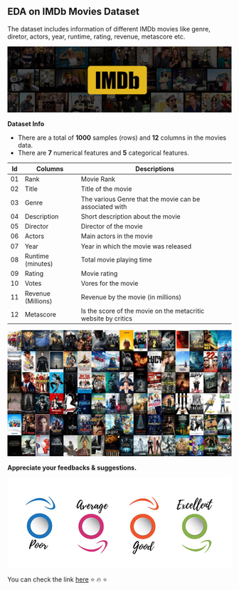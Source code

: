 ## EDA on IMDb Movies Dataset
The dataset includes information of different IMDb movies like genre, diretor, actors, year, runtime, rating, revenue, metascore etc. 

![enter image description here](https://github.com/Vimal1893/EDA_IMDb_Movies/blob/main/IMDb_Header_Page.png?raw=true)


**Dataset Info**
-   There are a total of **1000** samples (rows) and **12** columns in the movies data.
-   There are **7** numerical features and **5**  categorical features.

| Id | Columns | Descriptions  |
|--|--|--|
|01|Rank|Movie Rank| 
|02| Title | Title of the movie|  
|03| Genre | The various Genre that the movie can be associated with| 
|04| Description| Short description about the movie|   
|05| Director| Director of the movie|
|06| Actors| Main actors in the movie|
|07| Year| Year in which the movie was released|
|08| Runtime (minutes)| Total movie playing time|
|09| Rating | Movie rating|
|10| Votes| Vores for the movie|
|11| Revenue (Millions)| Revenue by the movie (in millions)|
|12| Metascore| Is the score of the movie on the metacritic website by critics|

![enter image description here](https://github.com/Vimal1893/EDA_IMDb_Movies/blob/main/wp1945898.png?raw=true)

**Appreciate your feedbacks & suggestions.** 

![enter image description here](https://github.com/Vimal1893/EDA_IMDb_Movies/blob/main/review-6640064_960_720.png?raw=true)

You can check the link [here](https://github.com/Vimal1893/EDA_IMDb_Movies/blob/main/IMDb_movies.ipynb)
:star: :fire: :star:
